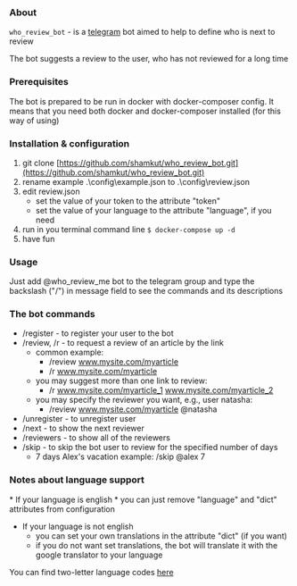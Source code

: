 ### About

`who_review_bot` - is a [telegram](https://telegram.org) bot aimed to help to define who is next to review

The bot suggests a review to the user, who has not reviewed for a long time

### Prerequisites

The bot is prepared to be run in docker with docker-composer config. 
It means that you need both docker and docker-composer installed (for this way of using)

### Installation & configuration
1. git clone [https://github.com/shamkut/who_review_bot.git](https://github.com/shamkut/who_review_bot.git)
2. rename example .\config\example.json to .\config\review.json</ul>
3. edit review.json
   - set the value of your token to the attribute "token"
   - set the value of your language to the attribute "language", if you need
4. run in you terminal command line ```$ docker-compose up -d ```
5. have fun

### Usage

Just add @who_review_me bot to the telegram group and type the backslash ("/") in message field to see the commands and its descriptions

### The bot commands

* /register - to register your user to the bot
* /review, /r - to request a review of an article by the link
   * common example: 
      * /review www.mysite.com/myarticle
      * /r www.mysite.com/myarticle
   * you may suggest more than one link to review: 
      * /r www.mysite.com/myarticle_1 www.mysite.com/myarticle_2
   * you may specify the reviewer you want, e.g., user natasha: 
      * /review www.mysite.com/myarticle @natasha
* /unregister - to unregister user
* /next - to show the next reviewer
* /reviewers - to show all of the reviewers
* /skip - to skip the bot user to review for the specified number of days
   * 7 days Alex's vacation example: /skip @alex 7

<h3>Notes about language support</h3>
* If your language is english
  * you can just remove "language" and "dict" attributes from configuration

* If your language is not english
  * you can set your own translations in the attribute "dict" (if you want)
  * if you do not want set translations, the bot will translate it with the google translator to your language

You can find two-letter language codes [here](https://en.wikipedia.org/wiki/List_of_ISO_639-1_codes)
